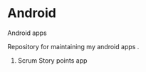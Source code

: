 Android
=======

Android apps

Repository for maintaining my android apps .

1) Scrum Story points app
